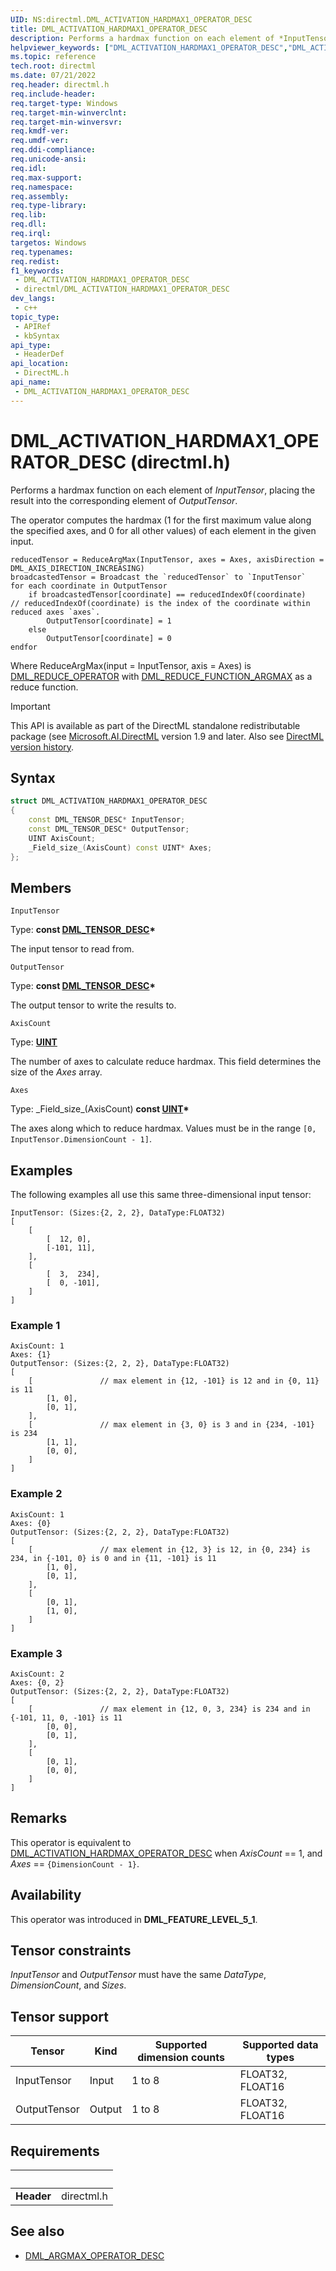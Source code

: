 ```yaml
---
UID: NS:directml.DML_ACTIVATION_HARDMAX1_OPERATOR_DESC
title: DML_ACTIVATION_HARDMAX1_OPERATOR_DESC
description: Performs a hardmax function on each element of *InputTensor*, placing the result into the corresponding element of *OutputTensor*.
helpviewer_keywords: ["DML_ACTIVATION_HARDMAX1_OPERATOR_DESC","DML_ACTIVATION_HARDMAX1_OPERATOR_DESC structure","direct3d12.dml_activation_hardmax1_operator_desc","directml/DML_ACTIVATION_HARDMAX1_OPERATOR_DESC"]
ms.topic: reference
tech.root: directml
ms.date: 07/21/2022
req.header: directml.h
req.include-header: 
req.target-type: Windows
req.target-min-winverclnt: 
req.target-min-winversvr: 
req.kmdf-ver: 
req.umdf-ver: 
req.ddi-compliance: 
req.unicode-ansi: 
req.idl: 
req.max-support: 
req.namespace: 
req.assembly: 
req.type-library: 
req.lib: 
req.dll: 
req.irql: 
targetos: Windows
req.typenames: 
req.redist: 
f1_keywords:
 - DML_ACTIVATION_HARDMAX1_OPERATOR_DESC
 - directml/DML_ACTIVATION_HARDMAX1_OPERATOR_DESC
dev_langs:
 - c++
topic_type:
 - APIRef
 - kbSyntax
api_type:
 - HeaderDef
api_location:
 - DirectML.h
api_name:
 - DML_ACTIVATION_HARDMAX1_OPERATOR_DESC
---
```


# DML_ACTIVATION_HARDMAX1_OPERATOR_DESC (directml.h)

Performs a hardmax function on each element of *InputTensor*, placing the result into the corresponding element of *OutputTensor*.

The operator computes the hardmax (1 for the first maximum value along the specified axes, and 0 for all other values) of each element in the given input.

```
reducedTensor = ReduceArgMax(InputTensor, axes = Axes, axisDirection = DML_AXIS_DIRECTION_INCREASING)
broadcastedTensor = Broadcast the `reducedTensor` to `InputTensor`
for each coordinate in OutputTensor
    if broadcastedTensor[coordinate] == reducedIndexOf(coordinate)   // reducedIndexOf(coordinate) is the index of the coordinate within reduced axes `axes`.
        OutputTensor[coordinate] = 1
    else
        OutputTensor[coordinate] = 0
endfor
```

Where ReduceArgMax(input = InputTensor, axis = Axes) is [DML_REDUCE_OPERATOR](/windows/win32/api/directml/ns-directml-dml_reduce_operator_desc) with [DML_REDUCE_FUNCTION_ARGMAX](/windows/win32/api/directml/ne-directml-dml_reduce_function) as a reduce function.

> [!IMPORTANT]
> This API is available as part of the DirectML standalone redistributable package (see [Microsoft.AI.DirectML](https://www.nuget.org/packages/Microsoft.AI.DirectML/) version 1.9 and later. Also see [DirectML version history](../dml-version-history.md).

## Syntax
```cpp
struct DML_ACTIVATION_HARDMAX1_OPERATOR_DESC
{
    const DML_TENSOR_DESC* InputTensor;
    const DML_TENSOR_DESC* OutputTensor;
    UINT AxisCount;
    _Field_size_(AxisCount) const UINT* Axes;
};
```

## Members

`InputTensor`

Type: **const [DML_TENSOR_DESC](/windows/win32/api/directml/ns-directml-dml_tensor_desc)\***

The input tensor to read from.

`OutputTensor`

Type: **const [DML_TENSOR_DESC](/windows/win32/api/directml/ns-directml-dml_tensor_desc)\***

The output tensor to write the results to.

`AxisCount`

Type: [**UINT**](/windows/win32/winprog/windows-data-types)

The number of axes to calculate reduce hardmax. This field determines the size of the *Axes* array.

`Axes`

Type: \_Field\_size\_\(AxisCount\) **const [UINT](/windows/win32/winprog/windows-data-types)\***

The axes along which to reduce hardmax. Values must be in the range `[0, InputTensor.DimensionCount - 1]`.

## Examples

The following examples all use this same three-dimensional input tensor:

```
InputTensor: (Sizes:{2, 2, 2}, DataType:FLOAT32)
[
    [
        [  12, 0],
        [-101, 11],
    ],
    [
        [  3,  234],
        [  0, -101],
    ]
]
```

### Example 1

```
AxisCount: 1
Axes: {1}
OutputTensor: (Sizes:{2, 2, 2}, DataType:FLOAT32)
[
    [               // max element in {12, -101} is 12 and in {0, 11} is 11
        [1, 0],
        [0, 1],
    ],
    [               // max element in {3, 0} is 3 and in {234, -101} is 234
        [1, 1],
        [0, 0],
    ]
]
```

### Example 2

```
AxisCount: 1
Axes: {0}
OutputTensor: (Sizes:{2, 2, 2}, DataType:FLOAT32)
[
    [               // max element in {12, 3} is 12, in {0, 234} is 234, in {-101, 0} is 0 and in {11, -101} is 11
        [1, 0],
        [0, 1],
    ],
    [
        [0, 1],
        [1, 0],
    ]
]
```

### Example 3

```
AxisCount: 2
Axes: {0, 2}
OutputTensor: (Sizes:{2, 2, 2}, DataType:FLOAT32)
[
    [               // max element in {12, 0, 3, 234} is 234 and in {-101, 11, 0, -101} is 11
        [0, 0],
        [0, 1],
    ],
    [
        [0, 1],
        [0, 0],
    ]
]
```

## Remarks
This operator is equivalent to [DML_ACTIVATION_HARDMAX_OPERATOR_DESC](/windows/win32/api/directml/ns-directml-dml_activation_hardmax_operator_desc) when *AxisCount* == 1, and *Axes* == `{DimensionCount - 1}`.

## Availability
This operator was introduced in **DML_FEATURE_LEVEL_5_1**.

## Tensor constraints
*InputTensor* and *OutputTensor* must have the same *DataType*, *DimensionCount*, and *Sizes*.

## Tensor support
| Tensor | Kind | Supported dimension counts | Supported data types |
| ------ | ---- | -------------------------- | -------------------- |
| InputTensor | Input | 1 to 8 | FLOAT32, FLOAT16 |
| OutputTensor | Output | 1 to 8 | FLOAT32, FLOAT16 |

## Requirements
| &nbsp; | &nbsp; |
| ---- |:---- |
| **Header** | directml.h |

## See also

* [DML_ARGMAX_OPERATOR_DESC](/windows/win32/api/directml/ns-directml-dml_argmax_operator_desc)
